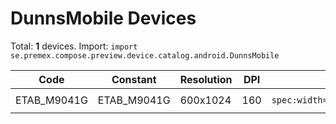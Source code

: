 # DunnsMobile Devices

Total: **1** devices. Import: `import se.premex.compose.preview.device.catalog.android.DunnsMobile`

| Code | Constant | Resolution | DPI | Compose Spec | Preview Usage |
|------|----------|------------|-----|-------------|---------------|
| ETAB_M9041G | ETAB_M9041G | 600x1024 | 160 | `spec:width=600px,height=1024px,dpi=160` | `@Preview(device = DunnsMobile.ETAB_M9041G)` |

<!-- Generated automatically. Do not edit manually. -->
